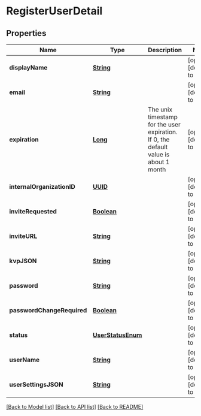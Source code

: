 # RegisterUserDetail
## Properties

Name | Type | Description | Notes
------------ | ------------- | ------------- | -------------
**displayName** | [**String**](string.md) |  | [optional] [default to null]
**email** | [**String**](string.md) |  | [optional] [default to null]
**expiration** | [**Long**](long.md) | The unix timestamp for the user expiration. If 0, the default value is about 1 month | [optional] [default to null]
**internalOrganizationID** | [**UUID**](UUID.md) |  | [optional] [default to null]
**inviteRequested** | [**Boolean**](boolean.md) |  | [optional] [default to null]
**inviteURL** | [**String**](string.md) |  | [optional] [default to null]
**kvpJSON** | [**String**](string.md) |  | [optional] [default to null]
**password** | [**String**](string.md) |  | [optional] [default to null]
**passwordChangeRequired** | [**Boolean**](boolean.md) |  | [optional] [default to null]
**status** | [**UserStatusEnum**](UserStatusEnum.md) |  | [optional] [default to null]
**userName** | [**String**](string.md) |  | [optional] [default to null]
**userSettingsJSON** | [**String**](string.md) |  | [optional] [default to null]

[[Back to Model list]](../README.md#documentation-for-models) [[Back to API list]](../README.md#documentation-for-api-endpoints) [[Back to README]](../README.md)

